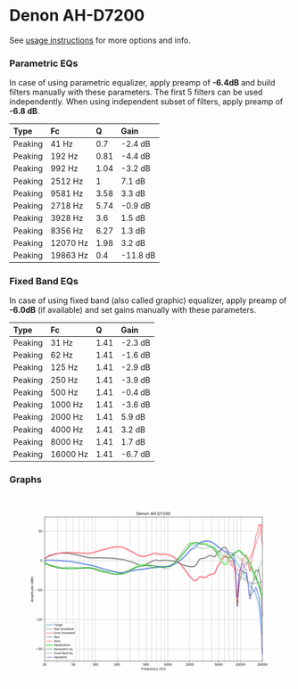# Denon AH-D7200
See [usage instructions](https://github.com/jaakkopasanen/AutoEq#usage) for more options and info.

### Parametric EQs
In case of using parametric equalizer, apply preamp of **-6.4dB** and build filters manually
with these parameters. The first 5 filters can be used independently.
When using independent subset of filters, apply preamp of **-6.8 dB**.

| Type    | Fc       |    Q | Gain     |
|:--------|:---------|:-----|:---------|
| Peaking | 41 Hz    | 0.7  | -2.4 dB  |
| Peaking | 192 Hz   | 0.81 | -4.4 dB  |
| Peaking | 992 Hz   | 1.04 | -3.2 dB  |
| Peaking | 2512 Hz  | 1    | 7.1 dB   |
| Peaking | 9581 Hz  | 3.58 | 3.3 dB   |
| Peaking | 2718 Hz  | 5.74 | -0.9 dB  |
| Peaking | 3928 Hz  | 3.6  | 1.5 dB   |
| Peaking | 8356 Hz  | 6.27 | 1.3 dB   |
| Peaking | 12070 Hz | 1.98 | 3.2 dB   |
| Peaking | 19863 Hz | 0.4  | -11.8 dB |

### Fixed Band EQs
In case of using fixed band (also called graphic) equalizer, apply preamp of **-6.0dB**
(if available) and set gains manually with these parameters.

| Type    | Fc       |    Q | Gain    |
|:--------|:---------|:-----|:--------|
| Peaking | 31 Hz    | 1.41 | -2.3 dB |
| Peaking | 62 Hz    | 1.41 | -1.6 dB |
| Peaking | 125 Hz   | 1.41 | -2.9 dB |
| Peaking | 250 Hz   | 1.41 | -3.9 dB |
| Peaking | 500 Hz   | 1.41 | -0.4 dB |
| Peaking | 1000 Hz  | 1.41 | -3.6 dB |
| Peaking | 2000 Hz  | 1.41 | 5.9 dB  |
| Peaking | 4000 Hz  | 1.41 | 3.2 dB  |
| Peaking | 8000 Hz  | 1.41 | 1.7 dB  |
| Peaking | 16000 Hz | 1.41 | -6.7 dB |

### Graphs
![](./Denon%20AH-D7200.png)